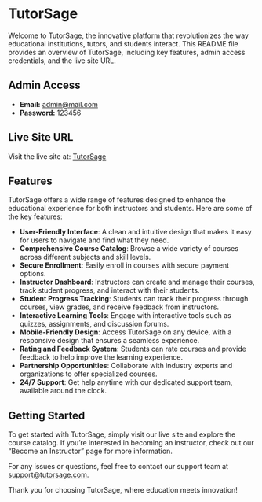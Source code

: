# TutorSage

Welcome to TutorSage, the innovative platform that revolutionizes the way educational institutions, tutors, and students interact. This README file provides an overview of TutorSage, including key features, admin access credentials, and the live site URL.

## Admin Access

- **Email:** admin@mail.com
- **Password:** 123456

## Live Site URL

Visit the live site at: [TutorSage](https://tutor-sage.web.app)

## Features

TutorSage offers a wide range of features designed to enhance the educational experience for both instructors and students. Here are some of the key features:

- **User-Friendly Interface**: A clean and intuitive design that makes it easy for users to navigate and find what they need.
- **Comprehensive Course Catalog**: Browse a wide variety of courses across different subjects and skill levels.
- **Secure Enrollment**: Easily enroll in courses with secure payment options.
- **Instructor Dashboard**: Instructors can create and manage their courses, track student progress, and interact with their students.
- **Student Progress Tracking**: Students can track their progress through courses, view grades, and receive feedback from instructors.
- **Interactive Learning Tools**: Engage with interactive tools such as quizzes, assignments, and discussion forums.
- **Mobile-Friendly Design**: Access TutorSage on any device, with a responsive design that ensures a seamless experience.
- **Rating and Feedback System**: Students can rate courses and provide feedback to help improve the learning experience.
- **Partnership Opportunities**: Collaborate with industry experts and organizations to offer specialized courses.
- **24/7 Support**: Get help anytime with our dedicated support team, available around the clock.

## Getting Started

To get started with TutorSage, simply visit our live site and explore the course catalog. If you’re interested in becoming an instructor, check out our “Become an Instructor” page for more information.

For any issues or questions, feel free to contact our support team at support@tutorsage.com.

Thank you for choosing TutorSage, where education meets innovation!
